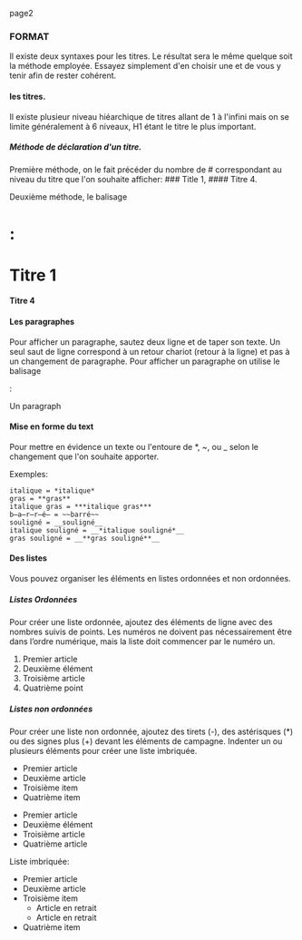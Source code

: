 page2

### FORMAT

Il existe deux syntaxes pour les titres. Le résultat sera le même quelque soit la méthode employée. Essayez simplement d'en choisir une et de vous y tenir afin de  rester cohérent.

#### les titres.

Il existe plusieur niveau hiéarchique de titres allant de 1 à l'infini mais on se limite généralement à 6 niveaux, H1 étant le titre le plus important.

##### Méthode de déclaration d'un titre.

Première méthode, on le fait précéder du nombre de # correspondant au niveau du titre que l'on souhaite afficher: ### Title 1, #### Titre 4.

Deuxième méthode, le balisage <h1> : <h1>Titre 1</h1> <h4>Titre  4</h4>


#### Les paragraphes

Pour afficher un paragraphe, sautez deux ligne et de taper son texte. Un seul saut de ligne correspond à un retour chariot (retour à la ligne) et pas à un changement de paragraphe.
Pour afficher un paragraphe on utilise le balisage <p>: <p>Un paragraph</p>

#### Mise en forme du text

Pour mettre en évidence un texte ou l'entoure de *, ~, ou _ selon le changement que l'on souhaite apporter.

Exemples:

    italique = *italique*
    gras = **gras**
    italique gras = ***italique gras***
    b̶a̶r̶r̶é̶ = ~~barré~~
    souligné = __souligné__
    italique souligné = __*italique souligné*__
    gras souligné = __**gras souligné**__

#### Des listes

Vous pouvez organiser les éléments en listes ordonnées et non ordonnées.

##### Listes Ordonnées

Pour créer une liste ordonnée, ajoutez des éléments de ligne avec des nombres suivis de points. Les numéros ne doivent pas nécessairement être dans l’ordre numérique, mais la liste doit commencer par le numéro un.

1. Premier article
2. Deuxième élément
3. Troisième article
4. Quatrième point

##### Listes non ordonnées

Pour créer une liste non ordonnée, ajoutez des tirets (-), des astérisques (*) ou des signes plus (+) devant les éléments de campagne. Indenter un ou plusieurs éléments pour créer une liste imbriquée.

- Premier article	
- Deuxième article
- Troisième item
- Quatrième item

* Premier article
* Deuxième élément
* Troisième article
* Quatrième article

Liste imbriquée:

- Premier article
- Deuxième article
- Troisième item
    - Article en retrait
    - Article en retrait
- Quatrième item





